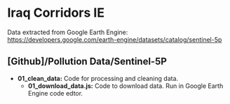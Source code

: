 # Iraq Corridors IE

Data extracted from Google Earth Engine:
https://developers.google.com/earth-engine/datasets/catalog/sentinel-5p

## [Github]/Pollution Data/Sentinel-5P

* __01_clean_data:__ Code for processing and cleaning data.
    + __01_download_data.js:__ Code to download data. Run in Google Earth Engine code edtor.
